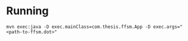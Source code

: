# Running

```
mvn exec:java -D exec.mainClass=com.thesis.ffsm.App -D exec.args="<path-to-ffsm.dot>"
```